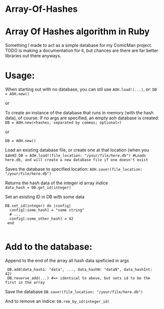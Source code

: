 # Array-Of-Hashes
# Array Of Hashes algorithm in Ruby

Something I made to act as a simple database for my ComicMan project. TODO is making a documentation for it, but chances are there are
far better libraries out there anyways.

# Usage:

When starting out with no database, you can stil use `AOH.load!(...)`, or:
`DB = AOH.new()`

or

To create an instance of the database that runs in memory (with the hash data), of course. If no args are specified, an empty aoh database is created:
`DB = AOH.new(<hashes, separated by commas; optional>)`

or

`DB = AOH.new()`

Load an existing database file, or create one at that location (when you save):
`DB = AOH.load!(file_location: "/your/file/here.db") #Loads here.db, and will create a new database file if one doesn't exist`

Saves the database to specified location:
`AOH.save!(file_location: "/your/file/here.db")`
                                                        
Returns the hash data of the integer id array indice                                                                                       
`data_hash = DB.get_id(integer)`

Set an existing ID in DB with some data
```
DB.set_id(integer) do |config|
  config[:some_hash] = "some string"
  # ...
  config[:some_other_hash] = 42
 end
 
```
# Add to the database:
 
 Append to the end of the array all hash data speficied in args
```
 DB.add(data_hash1: "data", ..., data_hashN: "dataN", data_hashInt: 42)
 DB.reverse_add(...) #=> identical to above, but sets id to be the first in the array
```
 
 Save the database
 `DB.save!(file_location: "/your/file/here.db")`


And to remove an indice:
`DB.rem_by_id(integer_id)`
